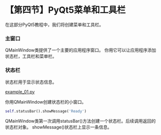 # 【第四节】PyQt5菜单和工具栏

在这部分PyQt5教程中，我们将创建菜单和工具栏。

### 主窗口

QMainWindow类提供了一个主要的应用程序窗口。
你用它可以让应用程序添加状态栏，工具栏和菜单栏。

### 状态栏

状态栏用于显示状态信息。

[example_01.py](../../sample/【第四节】PyQt5菜单和工具栏/example_01.py)

你用QMainWindow创建状态栏的小窗口。

```python
self.statusBar().showMessage('Ready')
```

QMainWindow类第一次调用statusBar()方法创建一个状态栏。后续调用返回的状态栏对象。
showMessage()状态栏上显示一条信息。